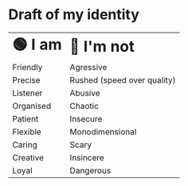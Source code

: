 # Draft of my identity


<table border="0">
<tr>
    <td><b style="font-size:30px">🟢 I am</b></td>
    <td><b style="font-size:30px">🔴 I'm not</b></td>
</tr>
<tr>
    <td>Friendly</td>
    <td>Agressive</td>
</tr>
<tr>
    <td>Precise</td>
    <td>Rushed (speed over quality)</td>
</tr>
<tr>
    <td>Listener</td>
    <td>Abusive</td>
</tr>
<tr>
    <td>Organised</td>
    <td>Chaotic</td>
</tr>
<tr>
    <td>Patient</td>
    <td>Insecure</td>
</tr>
<tr>
    <td>Flexible</td>
    <td>Monodimensional</td>
</tr>
<tr>
    <td>Caring</td>
    <td>Scary</td>
</tr>
<tr>
    <td>Creative</td>
    <td>Insincere</td>
</tr>
<tr>
    <td>Loyal</td>
    <td>Dangerous</td>
</tr>
</table>
